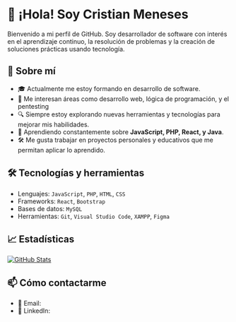 # 👋 ¡Hola! Soy Cristian Meneses

Bienvenido a mi perfil de GitHub. Soy desarrollador de software con interés en el aprendizaje continuo, la resolución de problemas y la creación de soluciones prácticas usando tecnología.

## 🚀 Sobre mí

- 🎓 Actualmente me estoy formando en desarrollo de software.
- 🧠 Me interesan áreas como desarrollo web, lógica de programación, y el pentesting 
- 🔍 Siempre estoy explorando nuevas herramientas y tecnologías para mejorar mis habilidades.
- 🌱 Aprendiendo constantemente sobre **JavaScript, PHP, React, y Java**.
- 🛠️ Me gusta trabajar en proyectos personales y educativos que me permitan aplicar lo aprendido.

## 🛠 Tecnologías y herramientas

- Lenguajes: `JavaScript`, `PHP`, `HTML`, `CSS`
- Frameworks: `React`, `Bootstrap`
- Bases de datos: `MySQL`
- Herramientas: `Git`, `Visual Studio Code`, `XAMPP`, `Figma`

## 📈 Estadísticas

[![GitHub Stats](https://github-readme-stats.vercel.app/api?username=Cfelipe23&show_icons=true&theme=default)](https://github.com/Cfelipe23)

## 📫 Cómo contactarme

- 📧 Email: 
- 💼 LinkedIn: 
